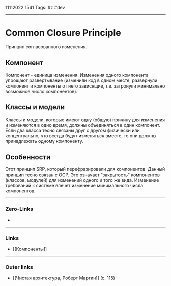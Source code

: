 11112022 1541
Tags: #z #dev

---
# Common Closure Principle

Принцип согласованного изменения.

## Компонент

Компонент - единица изменения. Изменения одного компонента упрощают развертывание (изменили код в одном месте, развернули компонент и компоненты от него зависящие, т.е. затронули минимально возможное число компонентов).

## Классы и модели

Классы и модели, которые имеют одну (общую) причину для изменения и изменяются в одно время, должны объединяться в один компонент. Если два класса тесно связаны друг с другом физически или концептуально, что всегда будут изменяться вместе, то они должны принадлежать одному компоненту.

## Особенности

Этот принцип SRP, который перефразировали для компонентов.
Данный принцип тесно связан с OCP. Это означает "закрытость" компонентов (классов, модулей) для изменений одного и того же вида. Изменение требований к системе влечет изменение минимального числа компонентов.

---
### Zero-Links
- 

---
### Links
- [[Компоненты]]

---
### Outer links
- [[Чистая архитектура, Роберт Мартин]] (с. 115)